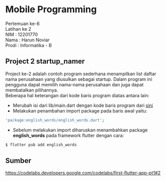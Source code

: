 # Mobile Programming

Pertemuan ke-6 </br>
Latihan ke 2 </br>
NIM : 12201770 </br>
Nama : Harun Noviar </br>
Prodi : Informatika - B

## Project 2 startup_namer

Project ke-2 adalah contoh program sederhana menampilkan list daftar nama perusahaan yang diusulkan sebagai startup. Dalam program ini pengguna dapat memilih nama-nama perusahaan dan juga dapat membatalkan pilihannya. </br>
Beberapa hal keterangan dari kode baris program diatas antara lain:

- Merubah isi dari lib/main.dart dengan kode baris program dari <a href="https://github.com/flutter/codelabs/blob/master/startup_namer/step4_infinite_list/lib/main.dart" target="_blank">sini</a>
- Melakukan penambahan import package pada baris awal yaitu:

```ruby
'package:english_words/english_words.dart';
```

- Sebelum melakukan import diharuskan menambahkan package <b>english_words</b> pada framework flutter dengan cara:

```ruby
$ flutter pub add english_words
```

## Sumber

https://codelabs.developers.google.com/codelabs/first-flutter-app-pt1#2
